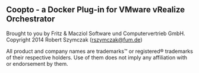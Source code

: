 Coopto - a Docker Plug-in for VMware vRealize Orchestrator
---

Brought to you by Fritz & Macziol Software und Computervertrieb GmbH.
Copyright 2014 Robert Szymczak (rszymczak@fum.de)

All product and company names are trademarks™ or registered® trademarks of their respective holders. Use of them does not imply any affiliation with or endorsement by them.